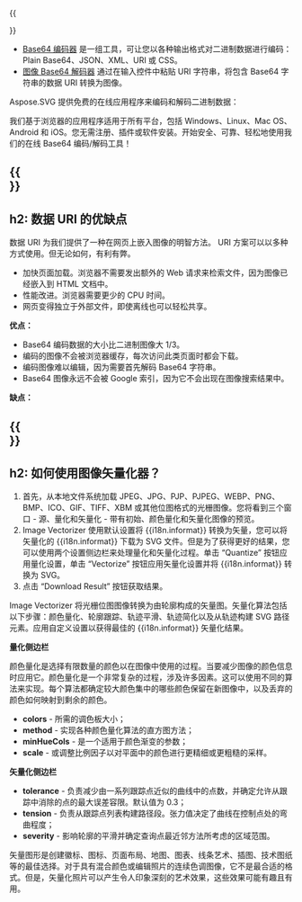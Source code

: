 ﻿---
translation: true
deploy: false
---

{{<section encode-online>}}

 - [Base64 编码器](https://products.aspose.app/svg/encoding) 是一组工具，可让您以各种输出格式对二进制数据进行编码：Plain Base64、JSON、XML、URI 或 CSS。
 - [图像 Base64 解码器](https://products.aspose.app/svg/image-base64-decoder) 通过在输入控件中粘贴 URI 字符串，将包含 Base64 字符串的数据 URI 转换为图像。

Aspose.SVG 提供免费的在线应用程序来编码和解码二进制数据：
 
我们基于浏览器的应用程序适用于所有平台，包括 Windows、Linux、Mac OS、Android 和 iOS。您无需注册、插件或软件安装。开始安全、可靠、轻松地使用我们的在线 Base64 编码/解码工具！

{{<section encode-uri>}}
---
h2: 数据 URI 的优缺点
---

数据 URI 为我们提供了一种在网页上嵌入图像的明智方法。 URI 方案可以以多种方式使用。但无论如何，有利有弊。

- 加快页面加载。浏览器不需要发出额外的 Web 请求来检索文件，因为图像已经嵌入到 HTML 文档中。
- 性能改进。浏览器需要更少的 CPU 时间。
- 网页变得独立于外部文件，即使离线也可以轻松共享。

<b>优点：</b>

- Base64 编码数据的大小比二进制图像大 1/3。
- 编码的图像不会被浏览器缓存，每次访问此类页面时都会下载。
- 编码图像难以编辑，因为需要首先解码 Base64 字符串。
- Base64 图像永远不会被 Google 索引，因为它不会出现在图像搜索结果中。

<b>缺点：</b>

{{<section vectorization-use>}}
---
h2: 如何使用图像矢量化器？
---

1. 首先，从本地文件系统加载 JPEG、JPG、PJP、PJPEG、WEBP、PNG、BMP、ICO、GIF、TIFF、XBM 或其他位图格式的光栅图像。您将看到三个窗口 - 源、量化和矢量化 - 带有初始、颜色量化和矢量化图像的预览。
1. Image Vectorizer 使用默认设置将 {{i18n.informat}} 转换为矢量，您可以将矢量化的 {{i18n.informat}} 下载为 SVG 文件。但是为了获得更好的结果，您可以使用两个设置侧边栏来处理量化和矢量化过程。单击 “Quantize” 按钮应用量化设置，单击 “Vectorize” 按钮应用矢量化设置并将 {{i18n.informat}} 转换为 SVG。
1. 点击 “Download Result” 按钮获取结果。

 Image Vectorizer 将光栅位图图像转换为由轮廓构成的矢量图。矢量化算法包括以下步骤：颜色量化、轮廓跟踪、轨迹平滑、轨迹简化以及从轨迹构建 SVG 路径元素。应用自定义设置以获得最佳的 {{i18n.informat}} 矢量化结果。

<b>量化侧边栏</b>

颜色量化是选择有限数量的颜色以在图像中使用的过程。当要减少图像的颜色信息时应用它。颜色量化是一个非常复杂的过程，涉及许多因素。这可以使用不同的算法来实现。每个算法都确定较大颜色集中的哪些颜色保留在新图像中，以及丢弃的颜色如何映射到剩余的颜色。

 - <b>colors</b> - 所需的调色板大小；
 - <b>method</b> - 实现各种颜色量化算法的直方图方法；
 - <b>minHueCols</b> - 是一个适用于颜色渐变的参数；
 - <b>scale</b> - 或调整比例因子以对平面中的颜色进行更精细或更粗糙的采样。

<b>矢量化侧边栏</b> 

- <b>tolerance</b> - 负责减少由一系列跟踪点近似的曲线中的点数，并确定允许从跟踪中消除的点的最大误差容限。默认值为 0.3；
- <b>tension</b> - 负责从跟踪点列表构建路径段。张力值决定了曲线在控制点处的弯曲程度；
- <b>severity</b> - 影响轮廓的平滑并确定查询点最近邻方法所考虑的区域范围。

矢量图形是创建徽标、图标、页面布局、地图、图表、线条艺术、插图、技术图纸等的最佳选择。对于具有混合颜色或编辑照片的连续色调图像，它不是最合适的格式。但是，矢量化照片可以产生令人印象深刻的艺术效果，这些效果可能有趣且有用。